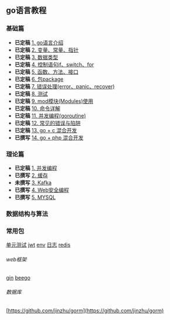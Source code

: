 ## go语言教程

### 基础篇
* **已定稿** [1. go语言介绍](basic/1/README.md)
* **已定稿** [2. 变量、常量、指针](basic/2/README.md)
* **已定稿** [3. 数据类型](basic/3/README.md)
* **已定稿** [4. 控制语句if、switch、for](basic/4/README.md)
* **已定稿** [5. 函数、方法、接口](basic/5/README.md)
* **已定稿** [6. 包package](basic/6/README.md)
* **已定稿** [7. 错误处理(error、panic、recover)](basic/7/README.md)
* **已定稿** [8. 测试](basic/8/README.md)
* **已定稿** [9. mod模块(Modules)使用](basic/9/README.md)
* **已定稿** [10. 命令详解](basic/10/README.md)
* **已定稿** [11. 并发编程(goroutine)](basic/11/README.md)
* **已定稿** [12. 常见的错误与陷阱](basic/12/README.md)
* **已定稿** [13. go + c 混合开发](basic/13/README.md)
* **已撰写** [14. go + php 混合开发](basic/14/README.md)

### 理论篇

* **已定稿** [1. 并发编程](dev/1)
* **已撰写** [2. 缓存](dev/2)
* **未撰写** [3. Kafka]()
* **已撰写** [4. Web安全编程](dev/4)
* **已撰写** [5. MYSQL](dev/5)

### 数据结构与算法


### 常用包

[单元测试](https://github.com/stretchr/testify)
[jwt](https://github.com/dgrijalva/jwt-go)
[env](https://github.com/joho/godotenv)
[日志](https://github.com/sirupsen/logrus)
[redis](https://github.com/go-redis/redis)

###### web框架
[gin](https://github.com/gin-gonic/gin)
[beego](https://github.com/astaxie/beego)

###### 数据库
[https://github.com/jinzhu/gorm](https://github.com/jinzhu/gorm)